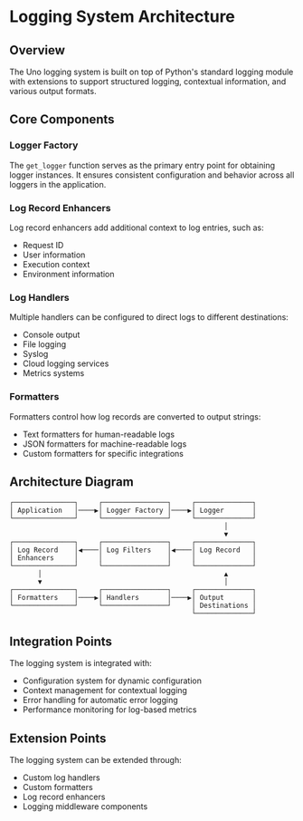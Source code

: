 # Logging System Architecture

## Overview

The Uno logging system is built on top of Python's standard logging module with extensions to support structured logging, contextual information, and various output formats.

## Core Components

### Logger Factory

The `get_logger` function serves as the primary entry point for obtaining logger instances. It ensures consistent configuration and behavior across all loggers in the application.

### Log Record Enhancers

Log record enhancers add additional context to log entries, such as:

- Request ID
- User information
- Execution context
- Environment information

### Log Handlers

Multiple handlers can be configured to direct logs to different destinations:

- Console output
- File logging
- Syslog
- Cloud logging services
- Metrics systems

### Formatters

Formatters control how log records are converted to output strings:

- Text formatters for human-readable logs
- JSON formatters for machine-readable logs
- Custom formatters for specific integrations

## Architecture Diagram

```
┌───────────────┐     ┌────────────────┐     ┌──────────────┐
│ Application   │────▶│ Logger Factory │────▶│ Logger       │
└───────────────┘     └────────────────┘     └──────────────┘
                                                     │
                                                     ▼
┌───────────────┐     ┌────────────────┐     ┌──────────────┐
│ Log Record    │◀────│ Log Filters    │◀────│ Log Record   │
│ Enhancers     │     │                │     │              │
└───────────────┘     └────────────────┘     └──────────────┘
       │                                             ▲
       ▼                                             │
┌───────────────┐     ┌────────────────┐     ┌──────────────┐
│ Formatters    │────▶│ Handlers       │────▶│ Output       │
└───────────────┘     └────────────────┘     │ Destinations │
                                             └──────────────┘
```

## Integration Points

The logging system is integrated with:

- Configuration system for dynamic configuration
- Context management for contextual logging
- Error handling for automatic error logging
- Performance monitoring for log-based metrics

## Extension Points

The logging system can be extended through:

- Custom log handlers
- Custom formatters
- Log record enhancers
- Logging middleware components
